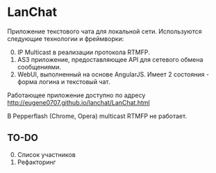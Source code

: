 LanChat
=======

Приложение текстового чата для локальной сети. Используются следующие технологии и фреймворки:

0. IP Multicast в реализации протокола RTMFP.
0. AS3 приложение, предоставляющее API для сетевого обмена сообщениями.
0. WebUI, выполненный на основе AngularJS. Имеет 2 состояния - форма логина и текстовый чат.

Работающее приложение доступно по адресу http://eugene0707.github.io/lanchat/LanChat.html

В Pepperflash (Chrome, Opera) multicast RTMFP не работает.

TO-DO
-----

0. Список участников
0. Рефакторинг
